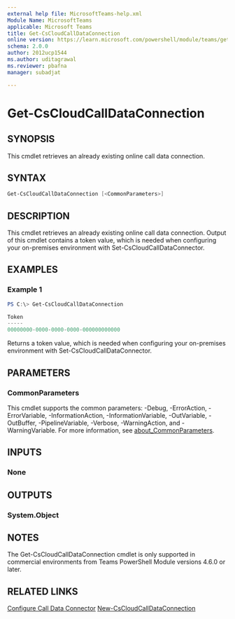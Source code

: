 ```yaml
---
external help file: MicrosoftTeams-help.xml
Module Name: MicrosoftTeams
applicable: Microsoft Teams
title: Get-CsCloudCallDataConnection
online version: https://learn.microsoft.com/powershell/module/teams/get-cscloudcalldataconnection
schema: 2.0.0
author: 2012ucp1544
ms.author: uditagrawal
ms.reviewer: pbafna
manager: subadjat

---
```


# Get-CsCloudCallDataConnection

## SYNOPSIS
This cmdlet retrieves an already existing online call data connection.

## SYNTAX

```powershell
Get-CsCloudCallDataConnection [<CommonParameters>]
```

## DESCRIPTION
This cmdlet retrieves an already existing online call data connection. Output of this cmdlet contains a token value, which is needed when configuring your on-premises environment with Set-CsCloudCallDataConnector.

## EXAMPLES

### Example 1
```powershell
PS C:\> Get-CsCloudCallDataConnection

Token
-----
00000000-0000-0000-0000-000000000000
```

Returns a token value, which is needed when configuring your on-premises environment with Set-CsCloudCallDataConnector.

## PARAMETERS

### CommonParameters
This cmdlet supports the common parameters: -Debug, -ErrorAction, -ErrorVariable, -InformationAction, -InformationVariable, -OutVariable, -OutBuffer, -PipelineVariable, -Verbose, -WarningAction, and -WarningVariable. For more information, see [about_CommonParameters](https://go.microsoft.com/fwlink/?LinkID=113216).

## INPUTS

### None

## OUTPUTS

### System.Object

## NOTES

The Get-CsCloudCallDataConnection cmdlet is only supported in commercial environments from Teams PowerShell Module versions 4.6.0 or later.

## RELATED LINKS

[Configure Call Data Connector](https://learn.microsoft.com/skypeforbusiness/hybrid/configure-call-data-connector)
[New-CsCloudCallDataConnection](https://learn.microsoft.com/powershell/module/teams/new-cscloudcalldataconnection)
